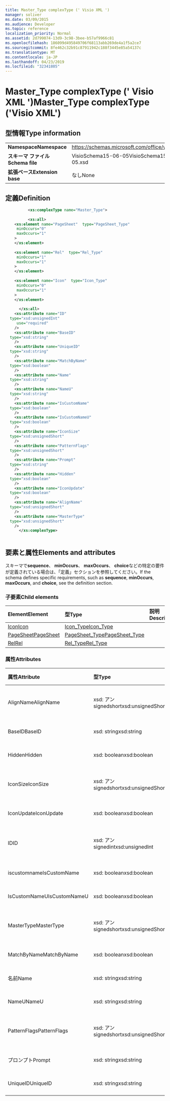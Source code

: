 ```yaml
---
title: Master_Type complexType (' Visio XML ')
manager: soliver
ms.date: 03/09/2015
ms.audience: Developer
ms.topic: reference
localization_priority: Normal
ms.assetid: 2d799074-13d9-3c98-3bee-b57af9966c81
ms.openlocfilehash: 186099d495849706f68113abb269de4a1f5a2ce7
ms.sourcegitcommit: 8fe462c32b91c87911942c188f3445e85a54137c
ms.translationtype: MT
ms.contentlocale: ja-JP
ms.lasthandoff: 04/23/2019
ms.locfileid: "32341805"
---
```

# <a name="mastertype-complextype-visio-xml"></a><span data-ttu-id="c30d5-102">Master_Type complexType (' Visio XML ')</span><span class="sxs-lookup"><span data-stu-id="c30d5-102">Master_Type complexType ('Visio XML')</span></span>

## <a name="type-information"></a><span data-ttu-id="c30d5-103">型情報</span><span class="sxs-lookup"><span data-stu-id="c30d5-103">Type information</span></span>

|||
|:-----|:-----|
|<span data-ttu-id="c30d5-104">**Namespace**</span><span class="sxs-lookup"><span data-stu-id="c30d5-104">**Namespace**</span></span> <br/> |https://schemas.microsoft.com/office/visio/2011/1/core  <br/> |
|<span data-ttu-id="c30d5-105">**スキーマ ファイル**</span><span class="sxs-lookup"><span data-stu-id="c30d5-105">**Schema file**</span></span> <br/> |<span data-ttu-id="c30d5-106">VisioSchema15-06-05</span><span class="sxs-lookup"><span data-stu-id="c30d5-106">VisioSchema15-2012-06-05.xsd</span></span>  <br/> |
|<span data-ttu-id="c30d5-107">**拡張ベース**</span><span class="sxs-lookup"><span data-stu-id="c30d5-107">**Extension base**</span></span> <br/> |<span data-ttu-id="c30d5-108">なし</span><span class="sxs-lookup"><span data-stu-id="c30d5-108">None</span></span>  <br/> |
   
## <a name="definition"></a><span data-ttu-id="c30d5-109">定義</span><span class="sxs-lookup"><span data-stu-id="c30d5-109">Definition</span></span>

```XML
          <xs:complexType name="Master_Type">
          
          <xs:all>
    <xs:element name="PageSheet"  type="PageSheet_Type"
     minOccurs="0"
     maxOccurs="1"
    >
    </xs:element>
    
    <xs:element name="Rel"  type="Rel_Type"
     minOccurs="1"
     maxOccurs="1"
    >
    </xs:element>
    
    <xs:element name="Icon"  type="Icon_Type"
     minOccurs="0"
     maxOccurs="1"
    >
    </xs:element>
    
      </xs:all>
    <xs:attribute name="ID"
  type="xsd:unsignedInt"
     use="required"
    />
    <xs:attribute name="BaseID"
  type="xsd:string"
    />
    <xs:attribute name="UniqueID"
  type="xsd:string"
    />
    <xs:attribute name="MatchByName"
  type="xsd:boolean"
    />
    <xs:attribute name="Name"
  type="xsd:string"
    />
    <xs:attribute name="NameU"
  type="xsd:string"
    />
    <xs:attribute name="IsCustomName"
  type="xsd:boolean"
    />
    <xs:attribute name="IsCustomNameU"
  type="xsd:boolean"
    />
    <xs:attribute name="IconSize"
  type="xsd:unsignedShort"
    />
    <xs:attribute name="PatternFlags"
  type="xsd:unsignedShort"
    />
    <xs:attribute name="Prompt"
  type="xsd:string"
    />
    <xs:attribute name="Hidden"
  type="xsd:boolean"
    />
    <xs:attribute name="IconUpdate"
  type="xsd:boolean"
    />
    <xs:attribute name="AlignName"
  type="xsd:unsignedShort"
    />
    <xs:attribute name="MasterType"
  type="xsd:unsignedShort"
    />
      </xs:complexType>
      
```

## <a name="elements-and-attributes"></a><span data-ttu-id="c30d5-110">要素と属性</span><span class="sxs-lookup"><span data-stu-id="c30d5-110">Elements and attributes</span></span>

<span data-ttu-id="c30d5-111">スキーマで**sequence**、 **minOccurs**、 **maxOccurs**、 **choice**などの特定の要件が定義されている場合は、「定義」セクションを参照してください。</span><span class="sxs-lookup"><span data-stu-id="c30d5-111">If the schema defines specific requirements, such as **sequence**, **minOccurs**, **maxOccurs**, and **choice**, see the definition section.</span></span> 
  
### <a name="child-elements"></a><span data-ttu-id="c30d5-112">子要素</span><span class="sxs-lookup"><span data-stu-id="c30d5-112">Child elements</span></span>

|<span data-ttu-id="c30d5-113">**Element**</span><span class="sxs-lookup"><span data-stu-id="c30d5-113">**Element**</span></span>|<span data-ttu-id="c30d5-114">**型**</span><span class="sxs-lookup"><span data-stu-id="c30d5-114">**Type**</span></span>|<span data-ttu-id="c30d5-115">**説明**</span><span class="sxs-lookup"><span data-stu-id="c30d5-115">**Description**</span></span>|
|:-----|:-----|:-----|
|[<span data-ttu-id="c30d5-116">Icon</span><span class="sxs-lookup"><span data-stu-id="c30d5-116">Icon</span></span>](icon-element-master_type-complextypevisio-xml.md) <br/> |[<span data-ttu-id="c30d5-117">Icon_Type</span><span class="sxs-lookup"><span data-stu-id="c30d5-117">Icon_Type</span></span>](icon_type-complextypevisio-xml.md) <br/> ||
|[<span data-ttu-id="c30d5-118">PageSheet</span><span class="sxs-lookup"><span data-stu-id="c30d5-118">PageSheet</span></span>](pagesheet-element-master_type-complextypevisio-xml.md) <br/> |[<span data-ttu-id="c30d5-119">PageSheet_Type</span><span class="sxs-lookup"><span data-stu-id="c30d5-119">PageSheet_Type</span></span>](pagesheet_type-complextypevisio-xml.md) <br/> ||
|[<span data-ttu-id="c30d5-120">Rel</span><span class="sxs-lookup"><span data-stu-id="c30d5-120">Rel</span></span>](rel-element-master_type-complextypevisio-xml.md) <br/> |[<span data-ttu-id="c30d5-121">Rel_Type</span><span class="sxs-lookup"><span data-stu-id="c30d5-121">Rel_Type</span></span>](rel_type-complextypevisio-xml.md) <br/> ||
   
### <a name="attributes"></a><span data-ttu-id="c30d5-122">属性</span><span class="sxs-lookup"><span data-stu-id="c30d5-122">Attributes</span></span>

|<span data-ttu-id="c30d5-123">**属性**</span><span class="sxs-lookup"><span data-stu-id="c30d5-123">**Attribute**</span></span>|<span data-ttu-id="c30d5-124">**型**</span><span class="sxs-lookup"><span data-stu-id="c30d5-124">**Type**</span></span>|<span data-ttu-id="c30d5-125">**必須**</span><span class="sxs-lookup"><span data-stu-id="c30d5-125">**Required**</span></span>|<span data-ttu-id="c30d5-126">**説明**</span><span class="sxs-lookup"><span data-stu-id="c30d5-126">**Description**</span></span>|<span data-ttu-id="c30d5-127">**可能な値**</span><span class="sxs-lookup"><span data-stu-id="c30d5-127">**Possible values**</span></span>|
|:-----|:-----|:-----|:-----|:-----|
|<span data-ttu-id="c30d5-128">AlignName</span><span class="sxs-lookup"><span data-stu-id="c30d5-128">AlignName</span></span>  <br/> |<span data-ttu-id="c30d5-129">xsd: アン signedshort</span><span class="sxs-lookup"><span data-stu-id="c30d5-129">xsd:unsignedShort</span></span>  <br/> |<span data-ttu-id="c30d5-130">省略可能</span><span class="sxs-lookup"><span data-stu-id="c30d5-130">optional</span></span>  <br/> ||<span data-ttu-id="c30d5-131">xsd: _ signedshort 型の値。</span><span class="sxs-lookup"><span data-stu-id="c30d5-131">Values of the xsd:unsignedShort type.</span></span>  <br/> |
|<span data-ttu-id="c30d5-132">BaseID</span><span class="sxs-lookup"><span data-stu-id="c30d5-132">BaseID</span></span>  <br/> |<span data-ttu-id="c30d5-133">xsd: string</span><span class="sxs-lookup"><span data-stu-id="c30d5-133">xsd:string</span></span>  <br/> |<span data-ttu-id="c30d5-134">省略可能</span><span class="sxs-lookup"><span data-stu-id="c30d5-134">optional</span></span>  <br/> ||<span data-ttu-id="c30d5-135">xsd: string 型の値。</span><span class="sxs-lookup"><span data-stu-id="c30d5-135">Values of the xsd:string type.</span></span>  <br/> |
|<span data-ttu-id="c30d5-136">Hidden</span><span class="sxs-lookup"><span data-stu-id="c30d5-136">Hidden</span></span>  <br/> |<span data-ttu-id="c30d5-137">xsd: boolean</span><span class="sxs-lookup"><span data-stu-id="c30d5-137">xsd:boolean</span></span>  <br/> |<span data-ttu-id="c30d5-138">省略可能</span><span class="sxs-lookup"><span data-stu-id="c30d5-138">optional</span></span>  <br/> ||<span data-ttu-id="c30d5-139">xsd: boolean 型の値。</span><span class="sxs-lookup"><span data-stu-id="c30d5-139">Values of the xsd:boolean type.</span></span>  <br/> |
|<span data-ttu-id="c30d5-140">IconSize</span><span class="sxs-lookup"><span data-stu-id="c30d5-140">IconSize</span></span>  <br/> |<span data-ttu-id="c30d5-141">xsd: アン signedshort</span><span class="sxs-lookup"><span data-stu-id="c30d5-141">xsd:unsignedShort</span></span>  <br/> |<span data-ttu-id="c30d5-142">省略可能</span><span class="sxs-lookup"><span data-stu-id="c30d5-142">optional</span></span>  <br/> ||<span data-ttu-id="c30d5-143">xsd: _ signedshort 型の値。</span><span class="sxs-lookup"><span data-stu-id="c30d5-143">Values of the xsd:unsignedShort type.</span></span>  <br/> |
|<span data-ttu-id="c30d5-144">IconUpdate</span><span class="sxs-lookup"><span data-stu-id="c30d5-144">IconUpdate</span></span>  <br/> |<span data-ttu-id="c30d5-145">xsd: boolean</span><span class="sxs-lookup"><span data-stu-id="c30d5-145">xsd:boolean</span></span>  <br/> |<span data-ttu-id="c30d5-146">省略可能</span><span class="sxs-lookup"><span data-stu-id="c30d5-146">optional</span></span>  <br/> ||<span data-ttu-id="c30d5-147">xsd: boolean 型の値。</span><span class="sxs-lookup"><span data-stu-id="c30d5-147">Values of the xsd:boolean type.</span></span>  <br/> |
|<span data-ttu-id="c30d5-148">ID</span><span class="sxs-lookup"><span data-stu-id="c30d5-148">ID</span></span>  <br/> |<span data-ttu-id="c30d5-149">xsd: アン signedint</span><span class="sxs-lookup"><span data-stu-id="c30d5-149">xsd:unsignedInt</span></span>  <br/> |<span data-ttu-id="c30d5-150">必須</span><span class="sxs-lookup"><span data-stu-id="c30d5-150">required</span></span>  <br/> ||<span data-ttu-id="c30d5-151">xsd:/signedint 型の値。</span><span class="sxs-lookup"><span data-stu-id="c30d5-151">Values of the xsd:unsignedInt type.</span></span>  <br/> |
|<span data-ttu-id="c30d5-152">iscustomname</span><span class="sxs-lookup"><span data-stu-id="c30d5-152">IsCustomName</span></span>  <br/> |<span data-ttu-id="c30d5-153">xsd: boolean</span><span class="sxs-lookup"><span data-stu-id="c30d5-153">xsd:boolean</span></span>  <br/> |<span data-ttu-id="c30d5-154">省略可能</span><span class="sxs-lookup"><span data-stu-id="c30d5-154">optional</span></span>  <br/> ||<span data-ttu-id="c30d5-155">xsd: boolean 型の値。</span><span class="sxs-lookup"><span data-stu-id="c30d5-155">Values of the xsd:boolean type.</span></span>  <br/> |
|<span data-ttu-id="c30d5-156">IsCustomNameU</span><span class="sxs-lookup"><span data-stu-id="c30d5-156">IsCustomNameU</span></span>  <br/> |<span data-ttu-id="c30d5-157">xsd: boolean</span><span class="sxs-lookup"><span data-stu-id="c30d5-157">xsd:boolean</span></span>  <br/> |<span data-ttu-id="c30d5-158">省略可能</span><span class="sxs-lookup"><span data-stu-id="c30d5-158">optional</span></span>  <br/> ||<span data-ttu-id="c30d5-159">xsd: boolean 型の値。</span><span class="sxs-lookup"><span data-stu-id="c30d5-159">Values of the xsd:boolean type.</span></span>  <br/> |
|<span data-ttu-id="c30d5-160">MasterType</span><span class="sxs-lookup"><span data-stu-id="c30d5-160">MasterType</span></span>  <br/> |<span data-ttu-id="c30d5-161">xsd: アン signedshort</span><span class="sxs-lookup"><span data-stu-id="c30d5-161">xsd:unsignedShort</span></span>  <br/> |<span data-ttu-id="c30d5-162">省略可能</span><span class="sxs-lookup"><span data-stu-id="c30d5-162">optional</span></span>  <br/> ||<span data-ttu-id="c30d5-163">xsd: _ signedshort 型の値。</span><span class="sxs-lookup"><span data-stu-id="c30d5-163">Values of the xsd:unsignedShort type.</span></span>  <br/> |
|<span data-ttu-id="c30d5-164">MatchByName</span><span class="sxs-lookup"><span data-stu-id="c30d5-164">MatchByName</span></span>  <br/> |<span data-ttu-id="c30d5-165">xsd: boolean</span><span class="sxs-lookup"><span data-stu-id="c30d5-165">xsd:boolean</span></span>  <br/> |<span data-ttu-id="c30d5-166">省略可能</span><span class="sxs-lookup"><span data-stu-id="c30d5-166">optional</span></span>  <br/> ||<span data-ttu-id="c30d5-167">xsd: boolean 型の値。</span><span class="sxs-lookup"><span data-stu-id="c30d5-167">Values of the xsd:boolean type.</span></span>  <br/> |
|<span data-ttu-id="c30d5-168">名前</span><span class="sxs-lookup"><span data-stu-id="c30d5-168">Name</span></span>  <br/> |<span data-ttu-id="c30d5-169">xsd: string</span><span class="sxs-lookup"><span data-stu-id="c30d5-169">xsd:string</span></span>  <br/> |<span data-ttu-id="c30d5-170">省略可能</span><span class="sxs-lookup"><span data-stu-id="c30d5-170">optional</span></span>  <br/> ||<span data-ttu-id="c30d5-171">xsd: string 型の値。</span><span class="sxs-lookup"><span data-stu-id="c30d5-171">Values of the xsd:string type.</span></span>  <br/> |
|<span data-ttu-id="c30d5-172">NameU</span><span class="sxs-lookup"><span data-stu-id="c30d5-172">NameU</span></span>  <br/> |<span data-ttu-id="c30d5-173">xsd: string</span><span class="sxs-lookup"><span data-stu-id="c30d5-173">xsd:string</span></span>  <br/> |<span data-ttu-id="c30d5-174">省略可能</span><span class="sxs-lookup"><span data-stu-id="c30d5-174">optional</span></span>  <br/> ||<span data-ttu-id="c30d5-175">xsd: string 型の値。</span><span class="sxs-lookup"><span data-stu-id="c30d5-175">Values of the xsd:string type.</span></span>  <br/> |
|<span data-ttu-id="c30d5-176">PatternFlags</span><span class="sxs-lookup"><span data-stu-id="c30d5-176">PatternFlags</span></span>  <br/> |<span data-ttu-id="c30d5-177">xsd: アン signedshort</span><span class="sxs-lookup"><span data-stu-id="c30d5-177">xsd:unsignedShort</span></span>  <br/> |<span data-ttu-id="c30d5-178">省略可能</span><span class="sxs-lookup"><span data-stu-id="c30d5-178">optional</span></span>  <br/> ||<span data-ttu-id="c30d5-179">xsd: _ signedshort 型の値。</span><span class="sxs-lookup"><span data-stu-id="c30d5-179">Values of the xsd:unsignedShort type.</span></span>  <br/> |
|<span data-ttu-id="c30d5-180">プロンプト</span><span class="sxs-lookup"><span data-stu-id="c30d5-180">Prompt</span></span>  <br/> |<span data-ttu-id="c30d5-181">xsd: string</span><span class="sxs-lookup"><span data-stu-id="c30d5-181">xsd:string</span></span>  <br/> |<span data-ttu-id="c30d5-182">省略可能</span><span class="sxs-lookup"><span data-stu-id="c30d5-182">optional</span></span>  <br/> ||<span data-ttu-id="c30d5-183">xsd: string 型の値。</span><span class="sxs-lookup"><span data-stu-id="c30d5-183">Values of the xsd:string type.</span></span>  <br/> |
|<span data-ttu-id="c30d5-184">UniqueID</span><span class="sxs-lookup"><span data-stu-id="c30d5-184">UniqueID</span></span>  <br/> |<span data-ttu-id="c30d5-185">xsd: string</span><span class="sxs-lookup"><span data-stu-id="c30d5-185">xsd:string</span></span>  <br/> |<span data-ttu-id="c30d5-186">省略可能</span><span class="sxs-lookup"><span data-stu-id="c30d5-186">optional</span></span>  <br/> ||<span data-ttu-id="c30d5-187">xsd: string 型の値。</span><span class="sxs-lookup"><span data-stu-id="c30d5-187">Values of the xsd:string type.</span></span>  <br/> |
   

